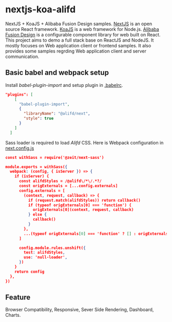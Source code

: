 # nextjs-koa-alifd
NextJS + KoaJS + Alibaba Fusion Design samples. [NextJS](https://nextjs.org/) is an open source React framework. [KoaJS](https://koajs.com/) is a web framework for Node.js. [Alibaba Fusion Design](https://github.com/alibaba-fusion/next) is a configurable component library for web built on React. This project aims to demo a full stack base on ReactJS and NodeJS. It mostly focuses on Web application client or frontend samples. It also provides some samples regrding Web application client and server communication.

## Basic babel and webpack setup
Install _babel-plugin-import_ and setup plugin in [.babelrc](/.babelrc).
```json
"plugins": [
    [
      "babel-plugin-import",
      {
        "libraryName": "@alifd/next",
        "style": true
      }
    ]
  ]
```

Sass loader is required to load _Alifd_ CSS. Here is Webpack configuration in [next.config.js](/next.config.js)
```json
const withSass = require('@zeit/next-sass')

module.exports = withSass({
  webpack: (config, { isServer }) => {
    if (isServer) {
      const alifdStyles = /@alifd\/*\/.*?/
      const origExternals = [...config.externals]
      config.externals = [
        (context, request, callback) => {
          if (request.match(alifdStyles)) return callback()
          if (typeof origExternals[0] === 'function') {
            origExternals[0](context, request, callback)
          } else {
            callback()
          }
        },
        ...(typeof origExternals[0] === 'function' ? [] : origExternals),
      ]

      config.module.rules.unshift({
        test: alifdStyles,
        use: 'null-loader',
      })
    }
    return config
  },
})
```

## Feature

Browser Compatibility, Responsive, Sever Side Rendering, Dashboard, Charts.